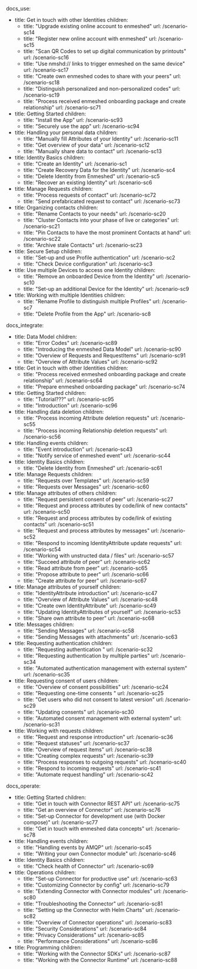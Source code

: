 docs_use:
  - title: Get in touch with other Identities
    children:
      - title: "Upgrade existing online account to enmeshed"
        url: /scenario-sc14
      - title: "Register new online account with enmeshed"
        url: /scenario-sc15
      - title: "Scan QR Codes to set up digital communication by printouts"
        url: /scenario-sc16
      - title: "Use nmshd:// links to trigger enmeshed on the same device"
        url: /scenario-sc17
      - title: "Create own enmeshed codes to share with your peers"
        url: /scenario-sc18
      - title: "Distinguish personalized and non-personalized codes"
        url: /scenario-sc19
      - title: "Process received enmeshed onboarding package and create relationship"
        url: /scenario-sc71
  - title: Getting Started
    children:
      - title: "Install the App"
        url: /scenario-sc93
      - title: "Securely use the app"
        url: /scenario-sc94
  - title: Handling your personal data
    children:
      - title: "Manually fill Attributes of your Identity"
        url: /scenario-sc11
      - title: "Get overview of your data"
        url: /scenario-sc12
      - title: "Manually share data to contact"
        url: /scenario-sc13
  - title: Identity Basics
    children:
      - title: "Create an Identity"
        url: /scenario-sc1
      - title: "Create Recovery Data for the Identity"
        url: /scenario-sc4
      - title: "Delete Identity from Enmeshed"
        url: /scenario-sc5
      - title: "Recover an existing Identity"
        url: /scenario-sc6
  - title: Manage Requests
    children:
      - title: "Process requests of contact"
        url: /scenario-sc72
      - title: "Send prefabricated request to contact"
        url: /scenario-sc73
  - title: Organizing contacts
    children:
      - title: "Rename Contacts to your needs"
        url: /scenario-sc20
      - title: "Cluster Contacts into your phase of live or categories"
        url: /scenario-sc21
      - title: "Pin Contacts to have the most prominent Contacts at hand"
        url: /scenario-sc22
      - title: "Archive stale Contacts"
        url: /scenario-sc23
  - title: Secure Setup
    children:
      - title: "Set-up and use Profile authentication"
        url: /scenario-sc2
      - title: "Check Device configuration"
        url: /scenario-sc3
  - title: Use multiple Devices to access one Identity
    children:
      - title: "Remove an onboarded Device from the Identity"
        url: /scenario-sc10
      - title: "Set-up an additional Device for the Identity"
        url: /scenario-sc9
  - title: Working with multiple Identities
    children:
      - title: "Rename Profile to distinguish multiple Profiles"
        url: /scenario-sc7
      - title: "Delete Profile from the App"
        url: /scenario-sc8

docs_integrate:
  - title: Data Model
    children:
      - title: "Error Codes"
        url: /scenario-sc89
      - title: "Introducing the enmeshed Data Model"
        url: /scenario-sc90
      - title: "Overview of Requests and RequestItems"
        url: /scenario-sc91
      - title: "Overview of Attribute Values"
        url: /scenario-sc92
  - title: Get in touch with other Identities
    children:
      - title: "Process received enmeshed onboarding package and create relationship"
        url: /scenario-sc64
      - title: "Prepare enmeshed onboarding package"
        url: /scenario-sc74
  - title: Getting Started
    children:
      - title: "Tutorial???"
        url: /scenario-sc95
      - title: "Introduction"
        url: /scenario-sc96
  - title: Handling data deletion
    children:
      - title: "Process incoming Attribute deletion requests"
        url: /scenario-sc55
      - title: "Process incoming Relationship deletion requests"
        url: /scenario-sc56
  - title: Handling events
    children:
      - title: "Event introduction"
        url: /scenario-sc43
      - title: "Notify service of enmeshed event"
        url: /scenario-sc44
  - title: Identity Basics
    children:
      - title: "Delete Identity from Enmeshed"
        url: /scenario-sc61
  - title: Manage Requests
    children:
      - title: "Requests over Templates"
        url: /scenario-sc59
      - title: "Requests over Messages"
        url: /scenario-sc60
  - title: Manage attributes of others
    children:
      - title: "Request persistent consent of peer"
        url: /scenario-sc27
      - title: "Request and process attributes by code/link of new contacts"
        url: /scenario-sc50
      - title: "Request and process attributes by code/link of existing contacts"
        url: /scenario-sc51
      - title: "Request and process attributes by messages"
        url: /scenario-sc52
      - title: "Respond to incoming IdentityAttribute update requests"
        url: /scenario-sc54
      - title: "Working with unstructed data / files"
        url: /scenario-sc57
      - title: "Succeed attribute of peer"
        url: /scenario-sc62
      - title: "Read attribute from peer"
        url: /scenario-sc65
      - title: "Propose attribute to peer"
        url: /scenario-sc66
      - title: "Create attribute for peer"
        url: /scenario-sc67
  - title: Manage attributes of yourself
    children:
      - title: "IdentityAttribute introduction"
        url: /scenario-sc47
      - title: "Overview of Attribute Values"
        url: /scenario-sc48
      - title: "Create own IdentityAttribute"
        url: /scenario-sc49
      - title: "Updating IdentityAttributes of yourself"
        url: /scenario-sc53
      - title: "Share own attribute to peer"
        url: /scenario-sc68
  - title: Messages
    children:
      - title: "Sending Messages"
        url: /scenario-sc58
      - title: "Sending Messages with attachments"
        url: /scenario-sc63
  - title: Requesting authentication
    children:
      - title: "Requesting authentication "
        url: /scenario-sc32
      - title: "Requesting authentication by multiple parties"
        url: /scenario-sc34
      - title: "Automated authentication management with external system"
        url: /scenario-sc35
  - title: Requesting consent of users
    children:
      - title: "Overview of consent possibilities"
        url: /scenario-sc24
      - title: "Requesting one-time consents "
        url: /scenario-sc25
      - title: "Get users who did not consent to latest version"
        url: /scenario-sc29
      - title: "Updating consents"
        url: /scenario-sc30
      - title: "Automated consent management with external system"
        url: /scenario-sc31
  - title: Working with requests
    children:
      - title: "Request and response introduction"
        url: /scenario-sc36
      - title: "Request statuses"
        url: /scenario-sc37
      - title: "Overview of request items"
        url: /scenario-sc38
      - title: "Creating complex requests"
        url: /scenario-sc39
      - title: "Process responses to outgoing requests"
        url: /scenario-sc40
      - title: "Respond to incoming requests"
        url: /scenario-sc41
      - title: "Automate request handling"
        url: /scenario-sc42

docs_operate:
  - title: Getting Started
    children:
      - title: "Get in touch with Connector REST API"
        url: /scenario-sc75
      - title: "Get an overview of Connector"
        url: /scenario-sc76
      - title: "Set-up Connector for development use (with Docker compose)"
        url: /scenario-sc77
      - title: "Get in touch with enmeshed data concepts"
        url: /scenario-sc78
  - title: Handling events
    children:
      - title: "Handling events by AMQP"
        url: /scenario-sc45
      - title: "Writing your own Connector module"
        url: /scenario-sc46
  - title: Identity Basics
    children:
      - title: "Check health of Connector"
        url: /scenario-sc69
  - title: Operations
    children:
      - title: "Set-up Connector for productive use"
        url: /scenario-sc63
      - title: "Customizing Connector by config"
        url: /scenario-sc79
      - title: "Extending Connector with Connector modules"
        url: /scenario-sc80
      - title: "Troubleshooting the Connector"
        url: /scenario-sc81
      - title: "Setting up the Connector with Helm Charts"
        url: /scenario-sc82
      - title: "Overview of Connector operations"
        url: /scenario-sc83
      - title: "Security Considerations"
        url: /scenario-sc84
      - title: "Privacy Considerations"
        url: /scenario-sc85
      - title: "Performance Considerations"
        url: /scenario-sc86
  - title: Programming
    children:
      - title: "Working with the Connector SDKs"
        url: /scenario-sc87
      - title: "Working with the Connector Runtime"
        url: /scenario-sc88
